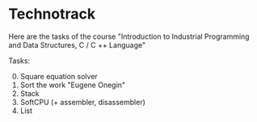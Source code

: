 # Technotrack
Here are the tasks of the course "Introduction to Industrial Programming and Data Structures, C / C ++ Language"

Tasks:

0) Square equation solver
1) Sort the work "Eugene Onegin"
2) Stack
3) SoftCPU (+ assembler, disassembler)
4) List
